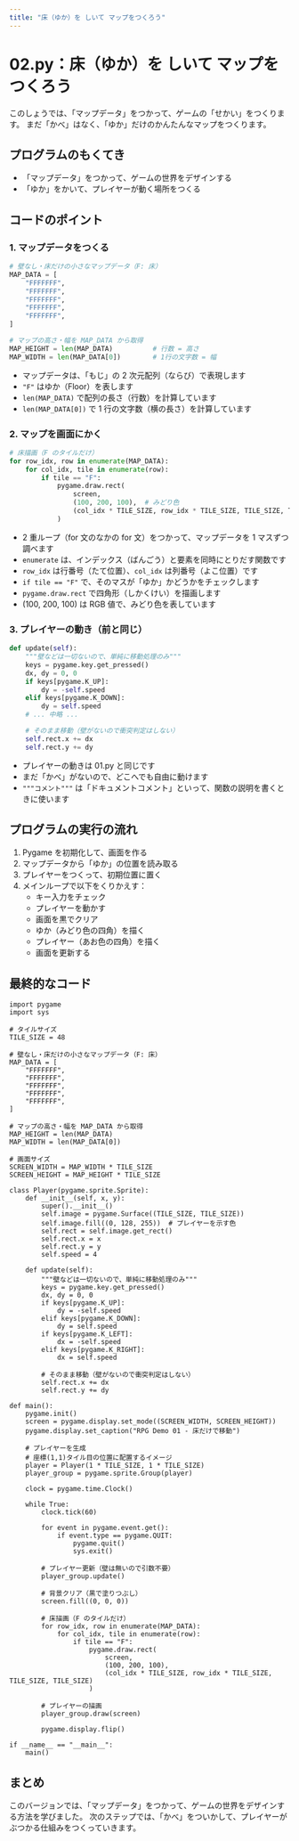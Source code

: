 ```yaml
---
title: "床（ゆか）を しいて マップをつくろう"
---
```


# 02.py：床（ゆか）を しいて マップをつくろう

このしょうでは、「マップデータ」をつかって、ゲームの「せかい」をつくります。
まだ「かべ」はなく、「ゆか」だけのかんたんなマップをつくります。

## プログラムのもくてき

- 「マップデータ」をつかって、ゲームの世界をデザインする
- 「ゆか」をかいて、プレイヤーが動く場所をつくる

## コードのポイント

### 1. マップデータをつくる

```python
# 壁なし・床だけの小さなマップデータ（F: 床）
MAP_DATA = [
    "FFFFFFF",
    "FFFFFFF",
    "FFFFFFF",
    "FFFFFFF",
    "FFFFFFF",
]

# マップの高さ・幅を MAP_DATA から取得
MAP_HEIGHT = len(MAP_DATA)          # 行数 = 高さ
MAP_WIDTH = len(MAP_DATA[0])        # 1行の文字数 = 幅
```

- マップデータは、「もじ」の 2 次元配列（ならび）で表現します
- `"F"` はゆか（Floor）を表します
- `len(MAP_DATA)` で配列の長さ（行数）を計算しています
- `len(MAP_DATA[0])` で 1 行の文字数（横の長さ）を計算しています

### 2. マップを画面にかく

```python
# 床描画（F のタイルだけ）
for row_idx, row in enumerate(MAP_DATA):
    for col_idx, tile in enumerate(row):
        if tile == "F":
            pygame.draw.rect(
                screen,
                (100, 200, 100),  # みどり色
                (col_idx * TILE_SIZE, row_idx * TILE_SIZE, TILE_SIZE, TILE_SIZE)
            )
```

- 2 重ループ（for 文のなかの for 文）をつかって、マップデータを 1 マスずつ調べます
- `enumerate` は、インデックス（ばんごう）と要素を同時にとりだす関数です
- `row_idx` は行番号（たて位置）、`col_idx` は列番号（よこ位置）です
- `if tile == "F"` で、そのマスが「ゆか」かどうかをチェックします
- `pygame.draw.rect` で四角形（しかくけい）を描画します
- (100, 200, 100) は RGB 値で、みどり色を表しています

### 3. プレイヤーの動き（前と同じ）

```python
def update(self):
    """壁などは一切ないので、単純に移動処理のみ"""
    keys = pygame.key.get_pressed()
    dx, dy = 0, 0
    if keys[pygame.K_UP]:
        dy = -self.speed
    elif keys[pygame.K_DOWN]:
        dy = self.speed
    # ... 中略 ...

    # そのまま移動（壁がないので衝突判定はしない）
    self.rect.x += dx
    self.rect.y += dy
```

- プレイヤーの動きは 01.py と同じです
- まだ「かべ」がないので、どこへでも自由に動けます
- `"""コメント"""` は「ドキュメントコメント」といって、関数の説明を書くときに使います

## プログラムの実行の流れ

1. Pygame を初期化して、画面を作る
2. マップデータから「ゆか」の位置を読み取る
3. プレイヤーをつくって、初期位置に置く
4. メインループで以下をくりかえす：
   - キー入力をチェック
   - プレイヤーを動かす
   - 画面を黒でクリア
   - ゆか（みどり色の四角）を描く
   - プレイヤー（あお色の四角）を描く
   - 画面を更新する

## 最終的なコード

```
import pygame
import sys

# タイルサイズ
TILE_SIZE = 48

# 壁なし・床だけの小さなマップデータ（F: 床）
MAP_DATA = [
    "FFFFFFF",
    "FFFFFFF",
    "FFFFFFF",
    "FFFFFFF",
    "FFFFFFF",
]

# マップの高さ・幅を MAP_DATA から取得
MAP_HEIGHT = len(MAP_DATA)
MAP_WIDTH = len(MAP_DATA[0])

# 画面サイズ
SCREEN_WIDTH = MAP_WIDTH * TILE_SIZE
SCREEN_HEIGHT = MAP_HEIGHT * TILE_SIZE

class Player(pygame.sprite.Sprite):
    def __init__(self, x, y):
        super().__init__()
        self.image = pygame.Surface((TILE_SIZE, TILE_SIZE))
        self.image.fill((0, 128, 255))  # プレイヤーを示す色
        self.rect = self.image.get_rect()
        self.rect.x = x
        self.rect.y = y
        self.speed = 4

    def update(self):
        """壁などは一切ないので、単純に移動処理のみ"""
        keys = pygame.key.get_pressed()
        dx, dy = 0, 0
        if keys[pygame.K_UP]:
            dy = -self.speed
        elif keys[pygame.K_DOWN]:
            dy = self.speed
        if keys[pygame.K_LEFT]:
            dx = -self.speed
        elif keys[pygame.K_RIGHT]:
            dx = self.speed

        # そのまま移動（壁がないので衝突判定はしない）
        self.rect.x += dx
        self.rect.y += dy

def main():
    pygame.init()
    screen = pygame.display.set_mode((SCREEN_WIDTH, SCREEN_HEIGHT))
    pygame.display.set_caption("RPG Demo 01 - 床だけで移動")

    # プレイヤーを生成
    # 座標(1,1)タイル目の位置に配置するイメージ
    player = Player(1 * TILE_SIZE, 1 * TILE_SIZE)
    player_group = pygame.sprite.Group(player)

    clock = pygame.time.Clock()

    while True:
        clock.tick(60)

        for event in pygame.event.get():
            if event.type == pygame.QUIT:
                pygame.quit()
                sys.exit()

        # プレイヤー更新（壁は無いので引数不要）
        player_group.update()

        # 背景クリア（黒で塗りつぶし）
        screen.fill((0, 0, 0))

        # 床描画（F のタイルだけ）
        for row_idx, row in enumerate(MAP_DATA):
            for col_idx, tile in enumerate(row):
                if tile == "F":
                    pygame.draw.rect(
                        screen,
                        (100, 200, 100),
                        (col_idx * TILE_SIZE, row_idx * TILE_SIZE, TILE_SIZE, TILE_SIZE)
                    )

        # プレイヤーの描画
        player_group.draw(screen)

        pygame.display.flip()

if __name__ == "__main__":
    main()
```

## まとめ

このバージョンでは、「マップデータ」をつかって、ゲームの世界をデザインする方法を学びました。
次のステップでは、「かべ」をついかして、プレイヤーがぶつかる仕組みをつくっていきます。

